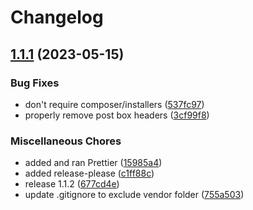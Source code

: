 # Changelog

## [1.1.1](https://github.com/winteragency/acf-native-fields/compare/v1.1.0...v1.1.1) (2023-05-15)


### Bug Fixes

* don't require composer/installers ([537fc97](https://github.com/winteragency/acf-native-fields/commit/537fc97442673fb4c51810eb36fc3f2528cfcf94))
* properly remove post box headers ([3cf99f8](https://github.com/winteragency/acf-native-fields/commit/3cf99f8d23c937f31a269fe7bacf2f126234173d))


### Miscellaneous Chores

* added and ran Prettier ([15985a4](https://github.com/winteragency/acf-native-fields/commit/15985a4ddf5c18857c48db1900c6a3045f730eb4))
* added release-please ([c1ff88c](https://github.com/winteragency/acf-native-fields/commit/c1ff88c62918a0e424fe5486b6a8dcd3e9494b51))
* release 1.1.2 ([677cd4e](https://github.com/winteragency/acf-native-fields/commit/677cd4ef6b3d57756e8cbe98ca5b5b81f26f6f02))
* update .gitignore to exclude vendor folder ([755a503](https://github.com/winteragency/acf-native-fields/commit/755a503812adadad5092ddab898460872679b7fc))
